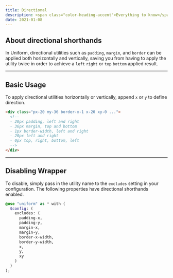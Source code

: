 ```yaml
---
title: Directional
description: <span class="color-heading-accent">Everything to know</span> about directional shorthands
date: 2021-01-08
---
```


## About directional shorthands

In Uniform, directional utilities such as `padding`, `margin`, and `border` can be applied both horizontally and vertically, saving you from having to apply the utility twice in order to achieve a `left` `right` or `top` `bottom` applied result.



---

## Basic Usage

To apply directional utilities horizontally or vertically, append `x` or `y` to define direction.

```html
<div class="px-20 my-36 border-x-1 x-20 xy-0 ...">
  <!--
  - 20px padding, left and right
  - 36px margin, top and bottom
  - 1px border-width, left and right
  - 20px left and right
  - 0px top, right, bottom, left
  -->
</div>
```

---

## Disabling Wrapper

To disable, simply pass in the utility name to the `excludes` setting in your configuration. The following properties have directional shorthands enabled.

```scss
@use "uniform" as * with (
  $config: (
    excludes: (
      padding-x,
      padding-y,
      margin-x,
      margin-y,
      border-x-width,
      border-y-width,
      x,
      y,
      xy
    )
  )
);
```